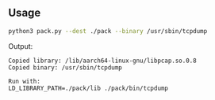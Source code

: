 ## **Usage**

```bash
python3 pack.py --dest ./pack --binary /usr/sbin/tcpdump
```

Output:
```
Copied library: /lib/aarch64-linux-gnu/libpcap.so.0.8
Copied binary: /usr/sbin/tcpdump

Run with:
LD_LIBRARY_PATH=./pack/lib ./pack/bin/tcpdump
```